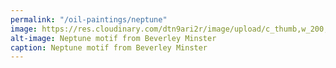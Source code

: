 ```yaml
---
permalink: "/oil-paintings/neptune"
image: https://res.cloudinary.com/dtn9ari2r/image/upload/c_thumb,w_200,g_face/v1536518522/oils/beverley-minster-neptune.png
alt-image: Neptune motif from Beverley Minster
caption: Neptune motif from Beverley Minster
---
```


